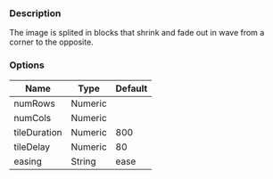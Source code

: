 ### Description
The image is splited in blocks that shrink and fade out in wave from a corner to the opposite.

### Options
| Name | Type | Default |
|------|------|---------|
| numRows | Numeric |  |
| numCols | Numeric |  |
| tileDuration | Numeric | 800 |
| tileDelay | Numeric | 80 |
| easing | String | ease |

